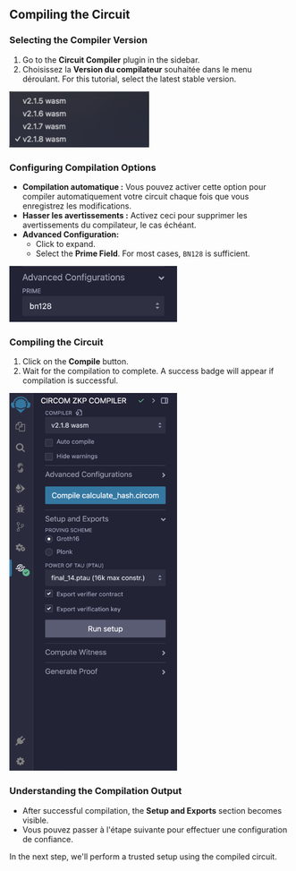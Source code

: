 ## Compiling the Circuit

### Selecting the Compiler Version

1. Go to the **Circuit Compiler** plugin in the sidebar.
2. Choisissez la **Version du compilateur** souhaitée dans le menu déroulant. For this tutorial, select the latest stable version.

<img src="https://raw.githubusercontent.com/ethereum/remix-workshops/master/CircomHashChecker/step-4/images/select_compiler_version.png" alt="select-compiler-version" width=250 height=100>

### Configuring Compilation Options

- **Compilation automatique :** Vous pouvez activer cette option pour compiler automatiquement votre circuit chaque fois que vous enregistrez les modifications.
- **Hasser les avertissements :** Activez ceci pour supprimer les avertissements du compilateur, le cas échéant.
- **Advanced Configuration:**
  - Click to expand.
  - Select the **Prime Field**. For most cases, `BN128` is sufficient.

<img src="https://raw.githubusercontent.com/ethereum/remix-workshops/master/CircomHashChecker/step-4/images/advanced_configuration.png" alt="advanced-configuration" width=300 height=100>

### Compiling the Circuit

1. Click on the **Compile** button.
2. Wait for the compilation to complete. A success badge will appear if compilation is successful.

<img src="https://raw.githubusercontent.com/ethereum/remix-workshops/master/CircomHashChecker/step-4/images/compilation_success.png" alt="compilation-success" width=300 height=675>

### Understanding the Compilation Output

- After successful compilation, the **Setup and Exports** section becomes visible.
- Vous pouvez passer à l'étape suivante pour effectuer une configuration de confiance.

In the next step, we'll perform a trusted setup using the compiled circuit.